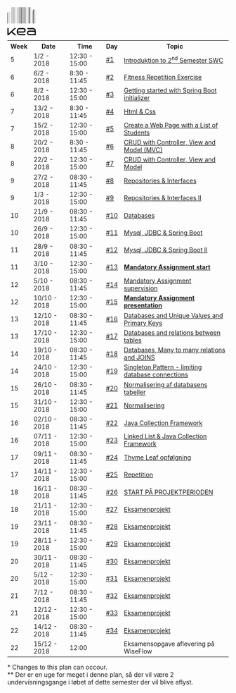 <head>
  <style> 
    h1:first-of-type {display: none;}
    #image {
        float: left;
        width: 65px;
        margin-right: 20px; 
        margin-bottom: 10px;
    }
  
  </style>
</head>
<img src="https://github.com/testpagesclbo/testpagesclbo.github.io/raw/master/logokea.png" id="image" />

# DAT17I - SWC II SPRING 2018

<table>
  <tr>
      <th>Week</th>
      <th>Date</th>
      <th>Time</th>
      <th>Day</th>
      <th>Topic</th>
  </tr>
  <tr>
      <td>5</td>
      <td>1/2 - 2018</td>
      <td>12:30 - 15:00</td>
      <td><a href="https://github.com/dat17i?utf8=%E2%9C%93&q=01&type=&language=">#1</a></td>
      <td><a href="https://github.com/dat17i/01_agenda/blob/master/README.md">Introduktion to 2<sup>nd</sup> Semester SWC</a></td>
  </tr>
  <tr>
      <td>6</td>
      <td>6/2 - 2018</td>
      <td>8:30 - 11:45</td>
      <td><a href="https://github.com/dat17i?utf8=%E2%9C%93&q=02&type=&language=">#2</a></td>
      <td><a href="https://github.com/dat17i/02_agenda/blob/master/README.md">Fitness Repetition Exercise</a></td>
  </tr>
  <tr>
      <td>6</td>
      <td>8/2 - 2018</td>
      <td>12:30 - 15:00</td>
      <td><a href="https://github.com/dat17i?utf8=%E2%9C%93&q=03&type=&language=">#3</a></td>
      <td><a href="https://github.com/dat17i/03_agenda/blob/master/README.md">Getting started with Spring Boot initializer</a></td>
  </tr>
  <tr>
      <td>7</td>
      <td>13/2 - 2018</td>
      <td>8:30 - 11:45</td>
      <td><a href="https://github.com/dat17i?utf8=%E2%9C%93&q=04&type=&language=">#4</a></td>
      <td><a href="https://github.com/dat17i/04_agenda/blob/master/README.md">Html & Css</a></td>
  </tr>

  <tr>
      <td>7</td>
      <td>15/2 - 2018</td>
      <td>12:30 - 15:00</td>
      <td><a href="https://github.com/dat17i?utf8=%E2%9C%93&q=05&type=&language=">#5</a></td>
      <td><a href="https://github.com/dat17i/05_agenda/blob/master/README.md">Create a Web Page with a List of Students</a></td>
  </tr>

  <tr>
      <td>8</td>
      <td>20/2 - 2018</td>
      <td>8:30 - 11:45</td>
      <td><a href="https://github.com/dat17i?utf8=%E2%9C%93&q=06&type=&language=">#6</a></td>
      <td><a href="https://github.com/dat17i/06_agenda/blob/master/README.md">CRUD with Controller, View and Model (MVC)</a></td>
  </tr>

  <tr>
      <td>8</td>
      <td>22/2 - 2018</td>
      <td>12:30 - 15:00</td>
      <td><a href="https://github.com/dat17i?utf8=%E2%9C%93&q=07&type=&language=">#7</a></td>
      <td><a href="https://github.com/dat17i/07_agenda/blob/master/README.md">CRUD with Controller, View and Model</a></td>
  </tr>

  <tr>
      <td>9</td>
      <td>27/2 - 2018</td>
      <td>08:30 - 11:45</td>
      <td><a href="https://github.com/dat17i?utf8=%E2%9C%93&q=08&type=&language=">#8</a></td>
      <td><a href="https://github.com/dat17i/08_agenda/blob/master/README.md">Repositories & Interfaces</a></td>
  </tr>
  <tr>
      <td>9</td>
      <td>1/3 - 2018</td>
      <td>12:30 - 15:00</td>
      <td><a href="https://github.com/dat17i?utf8=%E2%9C%93&q=09&type=&language=">#9</a></td>
      <td><a href="https://github.com/dat17i/09_agenda/blob/master/README.md">Repositories & Interfaces II</a></td>
  </tr>
  <tr>
      <td>10</td>
      <td>21/9 - 2018</td>
      <td>08:30 - 11:45</td>
      <td><a href="https://github.com/dat17i?utf8=%E2%9C%93&q=10&type=&language=">#10</a></td>
      <td><a href="https://github.com/dat17i/010_agenda/blob/master/README.md">Databases</a></td>
  </tr>
  <tr>
      <td>10</td>
      <td>26/9 - 2018</td>
      <td>12:30 - 15:00</td>
      <td><a href="https://github.com/dat17i?utf8=%E2%9C%93&q=11&type=&language=">#11</a></td>
      <td><a href="https://github.com/dat17i/11_agenda/blob/master/README.md">Mysql, JDBC & Spring Boot</a></td>
  </tr>
  <tr>
      <td>11</td>
      <td>28/9 - 2018</td>
      <td>08:30 - 11:45</td>
      <td><a href="https://github.com/dat17i?utf8=%E2%9C%93&q=12&type=&language=">#12</a></td>
      <td><a href="https://github.com/dat17i/12_agenda/blob/master/README.md">Mysql, JDBC & Spring Boot II</a></td>
  </tr>

  <tr>
      <td>11</td>
      <td>3/10 - 2018</td>
      <td>12:30 - 15:00</td>
      <td><a href="https://github.com/dat17i?utf8=%E2%9C%93&q=13&type=&language=">#13</a></td>
      <td><b><a href="https://github.com/dat17i/13_agenda/blob/master/README.md">Mandatory Assignment start</a></b></td>
  </tr>
  <tr>
      <td>12</td>
      <td>5/10 - 2018</td>
      <td>08:30 - 11:45</td>
      <td><a href="https://github.com/dat17i?utf8=%E2%9C%93&q=14&type=&language=">#14</a></td>
      <td><a href="https://github.com/dat17i/14_agenda/blob/master/README.md">Mandatory Assignment supervision</a></td>
  </tr>
  <tr>
      <td>12</td>
      <td>10/10 - 2018</td>
      <td>12:30 - 15:00</td>
      <td><a href="https://github.com/dat17i?utf8=%E2%9C%93&q=15&type=&language=">#15</a></td>
      <td><b><a href="https://github.com/dat17i/15_agenda/blob/master/README.md">Mandatory Assignment presentation</a></b></td>
  </tr>
  <tr>
      <td>13</td>
      <td>12/10 - 2018</td>
      <td>08:30 - 11:45</td>
      <td><a href="https://github.com/dat17i?utf8=%E2%9C%93&q=16&type=&language=">#16</a></td>
      <td><a href="https://github.com/dat17i/16_agenda/blob/master/README.md">Databases and Unique Values and Primary Keys</a></td>
  </tr>
  <tr>
      <td>13</td>
      <td>17/10 - 2018</td>
      <td>12:30 - 15:00</td>
      <td><a href="https://github.com/dat17i?utf8=%E2%9C%93&q=17&type=&language=">#17</a></td>
      <td><a href="https://github.com/dat17i/17_agenda/blob/master/README.md">Databases and relations between tables</a></td>
  </tr>
  <tr>
      <td>14</td>
      <td>19/10 - 2018</td>
      <td>08:30 - 11:45</td>
      <td><a href="https://github.com/dat17i?utf8=%E2%9C%93&q=18&type=&language=">#18</a></td>
      <td><a href="https://github.com/dat17i/18_agenda/blob/master/README.md">Databases, Many to many relations and JOINS</a></td>
  </tr>
  <tr>
      <td>14</td>
      <td>24/10 - 2018</td>
      <td>12:30 - 15:00</td>
      <td><a href="">#19</a></td>
      <td><a href="https://github.com/dat17i/19_agenda/blob/master/README.md">Singleton Pattern - limiting database connections</a></td>
  </tr>
  <tr>
      <td>15</td>
      <td>26/10 - 2018</td>
      <td>08:30 - 11:45</td>
      <td><a href="">#20</a></td>
      <td><a href="https://github.com/dat17i/20_agenda/blob/master/README.md">Normalisering af databasens tabeller</a></td>
  </tr>
  <tr>
      <td>15</td>
      <td>31/10 - 2018</td>
      <td>12:30 - 15:00</td>
      <td><a href="">#21</a></td>
      <td><a href="https://github.com/dat17i/21_agenda/blob/master/README.md">Normalisering</a><!-- erstanings til senere -->  </td>
  </tr>
  <tr>
      <td>16</td>
      <td>02/10 - 2018</td>
      <td>08:30 - 11:45</td>
      <td><a href="">#22</a></td>
      <td><a href="https://github.com/dat17i/22_agenda/blob/master/README.md">Java Collection Framework</a></td>
  </tr>
  <tr>
      <td>16</td>
      <td>07/11 - 2018</td>
      <td>12:30 - 15:00</td>
      <td><a href="">#23</a></td>
      <td><a href="https://github.com/dat17i/23_agenda/blob/master/README.md">Linked List & Java Collection Framework</a></td>
  </tr>
  <tr>
      <td>17</td>
      <td>09/11 - 2018</td>
      <td>08:30 - 11:45</td>
      <td><a href="">#24</a></td>
      <td><a href="https://github.com/dat17i/24_agenda/blob/master/README.md">Thyme Leaf opfølgning</a></td>
  </tr>
  <tr>
      <td>17</td>
      <td>14/11 - 2018</td>
      <td>12:30 - 15:00</td>
      <td><a href="">#25</a></td>
      <td><a href="https://github.com/dat17i/25_agenda/blob/master/README.md">Repetition</a></td>
  </tr>
  <tr>
      <td>18</td>
      <td>16/11 - 2018</td>
      <td>08:30 - 11:45</td>
      <td><a href="">#26</a></td>
      <td><a href="https://github.com/dat17i/26_agenda/blob/master/README.md">START PÅ PROJEKTPERIODEN</a></td>
  </tr>
  <tr>
      <td>18</td>
      <td>21/11 - 2018</td>
      <td>12:30 - 15:00</td>
      <td><a href="">#27</a></td>
      <td><a href="https://github.com/dat17i/27_agenda/blob/master/README.md">Eksamenprojekt</a></td>
  </tr>
  <tr>
      <td>19</td>
      <td>23/11 - 2018</td>
      <td>08:30 - 11:45</td>
      <td><a href="">#28</a></td>
      <td><a href="https://github.com/dat17i/28_agenda/blob/master/README.md">Eksamenprojekt</a></td>
  </tr>
  <tr>
      <td>19</td>
      <td>28/11 - 2018</td>
      <td>12:30 - 15:00</td>
      <td><a href="">#29</a></td>
      <td><a href="https://github.com/dat17i/29_agenda/blob/master/README.md">Eksamenprojekt</a></td>
  </tr>
  <tr>
      <td>20</td>
      <td>30/11 - 2018</td>
      <td>08:30 - 11:45</td>
      <td><a href="">#30</a></td>
      <td><a href="https://github.com/dat17i/30_agenda/blob/master/README.md">Eksamenprojekt</a></td>
  </tr>
   <tr>
      <td>20</td>
      <td>5/12 - 2018</td>
      <td>12:30 - 15:00</td>
      <td><a href="">#31</a></td>
      <td><a href="https://github.com/dat17i/31_agenda/blob/master/README.md">Eksamenprojekt</a></td>
  </tr>
  <tr>
      <td>21</td>
      <td>7/12 - 2018</td>
      <td>08:30 - 11:45</td>
      <td><a href="">#32</a></td>
      <td><a href="https://github.com/dat17i/32_agenda/blob/master/README.md">Eksamenprojekt</a></td>
  </tr>
  <tr>
      <td>21</td>
      <td>12/12 - 2018</td>
      <td>12:30 - 15:00</td>
      <td><a href="">#33</a></td>
      <td><a href="https://github.com/dat17i/33_agenda/blob/master/README.md">Eksamenprojekt</a></td>
  </tr>
  <tr>
      <td>22</td>
      <td>14/12 - 2018</td>
      <td>08:30 - 11:45</td>
      <td><a href="">#34</a></td>
      <td><a href="https://github.com/dat17i/34_agenda/blob/master/README.md">Eksamenprojekt </a></td>
  </tr>
  <tr class="danger">
      <td>22</td>
      <td>15/12 - 2018</td>
      <td>12:00</td>
      <td></td>
      <td>Eksamensopgave aflevering på WiseFlow</td>
  </tr>
</table>
            * Changes to this plan can occour. <br>
                ** Der er en uge for meget i denne plan, så der vil være 2 undervisningsgange i løbet af dette semester der vil blive aflyst.
      
